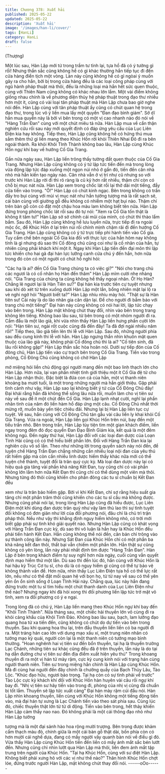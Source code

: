 ```yaml
---
title: Chương 378: Xuất hải
published: 2025-05-22
updated: 2025-05-22
description: 'Xuất hải'
image: '/images/han-li/cover/'
tags: [HanLi]
category: HanLi
draft: false
---
```


(Thượng)

Một lúc sau, Hàn Lập mới từ trong trầm tư tỉnh lại, tựa hồ đã có ý
tưởng gì rồi!
Nhưng thần sắc cũng không hề có gì khác thường hắn tiếp tục đi
đến cửa hàng điển tịch một vòng.
Làn này cũng không hề có gì ngòai ý muốn gây ra cho hắn, bởi bị
trong cửa hàng đều là các loại công pháp cùng với ngũ hành
pháp thuật mà thôi, đều là những loại mà hắn hết sức quen thuộc,
cùng với Thiên Nam cũng không có khác nhau lớn lắm.
Một vài điểm không giống nhau chính là về phương diện thủy hệ
pháp thuật trong đạo thư nhiều hơn một ít, cũng có vài loại tân
pháp thuật mà Hàn Lập chưa bao giờ nghe nói đến.
Hàn Lập cùng với tân pháp thuật ấy cũng có chút quan hệ trong
đạo thư, trong lúc vô ý liền mua lấy một quyển "Đan đạo bình
giám".
Sở dĩ hắn mua quyển này là bởi vì bên trong có một vị cao nhanh
nào đó nói về "Hàng Trần Đan" cùng với một chút miêu tả nữa.
Hàn Lập mua về cẩn thận nghiên cứu rồi sau này mới quyết định
có đáp ứng yêu cầu của Lục Liên Điện kia hay không.
Tiếp theo, Hàn Lập cũng không hề có hứng thú mua sắm thêm
thứ gì liền mang theo Khúc Hồn rời khỏi Thiên Nhai Đô đi ra bên
ngoài thành.
Ra khỏi Khôi TInh Thành không bao lâu, Hàn Lập cùng Khúc Hồn
ngự khí bay về hướng Cố Gia Trang.

Gần nửa ngày sau, Hàn Lập liền trông thấy tường đất quen thuộc
của Cố Gia Trang.
Nhưng Hàn Lập cũng không có ý tứ lập tức tiến đến mà trong
lòng vừa động lập tức đáp xuống một ngọn núi nhỏ ở gần đó, tiến
đến căn nhà nhỏ mà hắn kiến tạo ngày nào.
Căn nhà vẫn ở vị trí như cũ nhưng so với trước khi Hàn Lập rời đi
thì rõ ràng là cũ kỹ hơn rất nhiều, thậm chí còn có chỗ bị mục nát
nữa.
Hàn Lập xem trong chốc lát rồi lại thở dài một tiếng, đẩy cửa tiến
vào trong.
"Ô!" Hàn Lập có chút kinh ngạc.
Bên trong không có trần đầy tro bụi cùng với mùi vị mục nát như
hắn tưởng tượng mà là rất sạch sẽ, cái bàn cùng với giường gỗ
đều không có nhiễm một hạt bụi nào. Thậm chí trên bàn gỗ còn
có đặt một chậu hoa màu lam không biết tên nữa.
Hàn Lập đứng trong phòng chốc lát rồi sau đó tự nói:
"Xem ra Cố Gia tốn thật là không ít tâm tư!" Hàn Lập sờ sờ chính
cái mũi của mình, có chút thì thào lẩm bẩm.
Sau đó, Hàn Lập cũng không hề lưu luyến nữa, trực tiếp đi ra
ngoài mộc ốc, để Khúc Hồn ở lại trên núi rồi chính mình chậm rãi
đi đến hướng Cố Gia Trang.
Hàn Lập cũng không có ý tứ trực tiếp phi hành tiến vào Cố gia.
Tuy cấm chế bên ngoài Cố Gia kia đối với thực lực của hắn hôm
nay không tính là gì nhưng dù sao thì Cố đông chủ cũng coi như
là cố nhân của hắn, tự nhiên cũng phải khách khí một ít.
Ngay khi Hàn Lập tiến đến đại môn thì lập tức khiến cho hai gã
đại hán lực lưỡng canh cửa chú ý đến hắn, hơn nữa trong đó còn
có một người có chút hồ nghi hỏi:

"Các hạ là ai? đến Cố Gia Trang chúng ta có việc gì?"
"Nói cho trang chủ các ngươi là có cố nhân họ Hàn đến thăm"
Hàn Lập mỉm cười nhẹ nhàng nói.
"Gia Trang của chúng ta cũng không hề thấy ngoại nhân. Ô! Họ
Hàn? Chẳng lẽ ngươi lại là Hàn Tiên sư?" Đại hán kia trước tiên
cự tuyệt nhưng sau khi dò xét từ trên xuống dưới Hàn Lập một
lần, bổng nhiên mặt lại lộ ra vẻ nghi ngờ hỏi
"Ngươi biết ta?" Hàn Lập nhíu nhíu mày hỏi.
"Thật sự là Hàn tiên sư! Cái này là do lão nhân gia căn dặn lại. Để
cho người đi bẩm báo với trang chủ một tiếng!" Đại hán này cũng
không có nói hai lời, lập tức chạy vào bên trong.
Hàn Lập mặt không chút thay đổi, nhìn vào bên trong trang không
lên tiếng.
Không bao lâu sau, từ bên trong có một nhóm người đi ra.
Cầm đầu là một lão giả, khi vừa nhìn thấy Hàn Lập liền hưng
phấn cười lớn nói:
"Hàn tiên sư, ngài rốt cuộc cũng đã đến đây! Ta đã đợi ngài nhiều
năm rồi!"
Tiếp theo, lão giả tiến lên thi lễ với Hàn Lập. Sau đó, những người
phía sau đều cung kính thi lễ với hắn.
Hàn Lập ngưng thần nhìn khuôn mặt quen thuộc của lão giả này,
không phải Cố đông chủ thì là ai?
"Cố tiên sinh, đã lâu rồi không gặp!" Hàn Lập thần sắc hòa hoãn
nói.
Dưới sự tiếp đón của Cố đông chủ, Hàn Lập tiến vào cự trạch
bên trong Cố Gia Trang.
Tiến vào trong phòng, Cố Đông Chủ cũng không có chờ Hàn Lập

mở miệng hỏi liền chủ động gọi người mang đến một bao linh
thạch lớn cho Hàn Lập. Hơn nữa, lại vạn phần nhiệt tình giới thiệu
một ít Cố Gia đệ tử cho Hàn Lập nhận thức. Đặc biệt là đứa con
cả của hắn, một vị thanh niên khoảng ba mươi tuổi, là một trong
những người mà hắn giới thiệu.
Gặp phải tình cảnh như vậy, Hàn Lập sao lại không biết ý tứ của
Cố Đông Chủ đây! Đại khái rằng hắn đã không thể sống lâu nữa
rồi, muốn làm cho vị tiên sư này về sau để ít một chút đến Cố Gia.
Hàn Lập lạnh nhạt cười, nghĩ lại phần nhân tình của năm đó liền
hàm hồ đáp ứng một câu.
Cố Đông Chủ nhất thời mừng rỡ, muốn bày yến tiệc chiêu đãi.
Nhưng lại bị Hàn Lập liên tục cự tuyệt.
Về sau, hắn cùng với Cố Đông Chủ tán gẫu vài câu liền ly khai
khỏi Cố Gia Trang.
Vừa ra ngoài, Hàn Lập liền gọi Khúc Hồn trên núi, bay đến một
tiểu trấn nhỏ.
Bên trong trấn, Hàn Lập tùy tiện tìm một gian khách điếm, liền
ngay trong đêm đó đọc quyển Đan Đạo Bình Giám kia, kết quả là
một đêm không ngủ.
Đến ngày thứ hai, Hàn Lập đối với các loại đan dược của Loạn
Tinh Hải cũng có có thể hiểu biết phần lớn. Đối với Hàng Trần
Đan kia lại nghiên cứu vô số lần.
Theo như những lời trong quyển sách này nói đến, để luyện chế
Hàng Trần Đan chẳng những cần nhiều loại nội đan của yêu thú
rất hiếm gặp mà còn cần nhiều linh dược hiếm thấy khác nữa mới
có thể luyện chế thành, tuyệt đối là trân quý cực kỳ.
Mà loại đan dược này lại có hiệu quả gia tăng vài phần khả năng
Kết Đan, tuy cũng chỉ có vài phần không lớn lắm hơn nữa Kết
Đan thì cũng chỉ có thể dùng một viên mà thôi. Nhưng từng đó
thôi cũng khiến cho phần đông các tu sĩ chuẩn bị Kết Đan đều

xem như là trân bảo hiếm gặp.
Bởi vì khi Kết Đan, chỉ sợ rằng hiệu suất gia tăng chỉ một phần
trăm thôi cũng khiến cho các tu sĩ cầu mà không được.
Nhưng cũng phải nói lại, trong lòng Hàn Lập cũng đã hiểu được,
Lục Liên Điện một khi dùng đan dược trân quý như vậy làm thù
lao thì sự tình tuyệt đối không có đơn giản như lời của đối
phương nói, đâu chỉ là chủ trì trận pháp thôi.
Nếu như vậy thì khẳng định nguy hiểm không nhỏ, có trời mới
biết gặp phải sự tình khó giải quyết nào.
Nhưng Hàn Lập cũng có khát vọng với Hàng Trần Đan cực kỳ, dù
sao thì vô luận là hắn hay là Khúc Hồn đều phải tiến hành Kết
Đan.
Hắn cũng không thể nói đến, căn bản chỉ trông vào sự thành công
lần này. Nhưng Sát Đan của Khúc Hồn chỉ có một phần ba khả
năng kết đan thôi, thất bại vẫn chiếm một phần lớn. Hắn thật sự
cũng không có yên lòng, lần này phải nhất định tìm được "Hàng
Trần Đan".
Hàn Lập ở bên trong khách điếm tự suy nghĩ hơn nửa ngày, cuối
cùng vẫn quyết định mạo hiểm thử một lần.
Dù sao thì đến lúc đó, hắn cùng với Khúc Hồn là hai hậu kỳ Trúc
Cơ tu sĩ, cho dù là có nguy hiểm gì cũng có thể tự bảo vệ không
thành vấn đề.
Hơn nữa, nhìn thấy Lục Liên Điện tựa hồ có thế lực rất lớn, nếu
như có thể đặt mối quan hệ với bọn họ, từ từ nay về sau có thể
yên yên ổn ổn sinh sống ở Loạn TInh Hải này.
Chẳng qua, lúc này hắn đang đứng trước một tu sĩ tìm hiểu một
chút thanh danh của Lục Liên Điện như thế nào?
Nhưng ngay khi đã hỏi xong thì đối phương liền lập tức trở mặt vô
tình, xem ra đối phương có ý e ngại.

Trong lòng đã có chủ ý, Hàn Lập liền mang theo Khúc Hồn ngự
khí bay đến "Khôi Tinh Thành".
Nữa tháng sau, một chiếc hải thuyền lớn vô cùng đi ra khỏi cảng
khẩu của Khôi Tinh Đảo. Không bao lâu sau, bạch, lam lưỡng đạo
quang hoa từ xa tiến đến, cũng không có chút do dự tiến vào bên
trong thuyền.
Sau khi quang hoa thu lại, trên đầu thuyền liền liền có ba người đi
ra. Một tráng hán cao lớn với dung mạo xấu xí, một trung niên
nhân có tướng mạo kỳ quái, người còn lại là một thanh niên có
tướng mạo bình thường.
"Hoan nghênh hai vị tiên sư đến bổn thuyền, tại hạ là thuyền
trưởng Lạc Chánh, những tiên sư khác cũng đều đã ở trên
thuyền, lần này là do tại hạ dẫn đường chư vị tiên sư đến địa điểm
xuất hiện yêu thú" Trong khoang thuyền đi ra một vị hán tử mày
rậm, cực kỳ cung kính nói với trạng hán cùng người thanh niên.
Tiên sư trong miệng hắn chính là Hàn Lập cùng Khúc Hồn. Mà đi
cùng hai người đến đây chính là chưởng quầy của Bạch Thủy
Lâu, Tào Lộc.
"Khúc đạo hữu, ngươi bảo trọng. Tại hạ còn có sự tình phải về
trước" Tào Lộc cực kỳ khách khí đối với Khúc Hồn hàn huyên vài
câu rồi ngự khí bay đi.
"Nhị vị tiên sư hãy tiến vào trong đi, phòng của nhị vị cũng đã
chuẩn bị tốt lắm. Thuyền sẽ lập tức xuất cảng" Đại hán mày rậm
cúi đầu nói.
Hàn Lập nhìn khoang thuyền, liền cùng với Khúc Hồn không một
tiếng động tiến vào, mà đại hán tự xưng là Lạc Chánh tiến vào
theo sát phía sau.
Cùng lúc đó, chiếc thuyền thật lớn từ từ di động.
Tiến vào bên trong, hết thảy khiến Hàn Lập cảm thấy nao nao.
Đó không phải là một cái thông đạo nhỏ như Hàn Lập tưởng

tượng mà là một đại sảnh hào hoa rộng mười trượng.
Bên trong được khảm cẩm thạch màu đỏ, chính giữa là một cái
bàn gỗ thật dài, bốn phía còn có hơn mười cái nghế dựa, đang có
mấy người vây quanh bàn nói về điều gì đó. Vừa thấy Hàn Lập
cùng Khúc Hồn tiến đến liền có mấy ánh mắt sắc bén lướt đến.
Nhưng cũng chỉ nhìn lướt qua Hàn Lập mà thôi, liền đem ánh mắt
tập trung trên người của Khúc Hồn.
"Tại hạ Khúc Hồn, cùng với sư điệt Hàn Lập. Không biết phải
xưng hô với các vị như thế nào?" Thân hình Khúc Hồn chợt lóe,
đứng trước người Hàn Lập, mặt không chút thay đổi nói.
------oOo------
